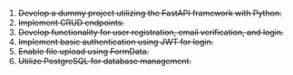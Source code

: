 1. ~~Develop a dummy project utilizing the FastAPI framework with Python.~~
2. ~~Implement CRUD endpoints.~~
3. ~~Develop functionality for user registration, email verification, and login.~~
4. ~~Implement basic authentication using JWT for login.~~
5. ~~Enable file upload using FormData.~~
6. ~~Utilize PostgreSQL for database management.~~
